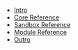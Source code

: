 ﻿<ul>
	<li>
		<a href="wiki/Intro">Intro</a>
	</li>
	<li>
		<a href="wiki/Core-Reference">Core Reference</a>
	</li>
	<li>
		<a href="wiki/Sandbox-Reference">Sandbox Reference</a>
	</li>
	<li>
		<a href="wiki/Module-Reference">Module Reference</a>
	</li>
	<li>
		<a href="wiki/Outro">Outro</a>
	</li>
</ul>